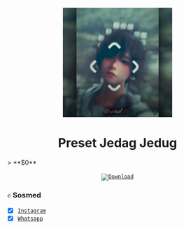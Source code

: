 <p align="center">
<a href="#"><img src="https://raw.githubusercontent.com/YusufExpert/YusufExpert.github.io/master/thumbnail.jpg" alt="Image" height="250"></a>
<h1 align="center">Preset Jedag Jedug</h1>
</p>
> **$0**

<p align="center">
<code><a href="https://github.com/YusufExpert/YusufExpert.github.io/raw/master/Jedag%20Jedug.zip"><img height="40" src="https://img.shields.io/badge/-Download-brightgreen?style=for-the-badge" alt="Download"></a></code>
</p>

### `✆` Sosmed
- [x] [`Instagram`](https://www.instagram.com/yusuf.dkv)
- [x] [`Whatsapp`](https://wa.me/6283873115706)
